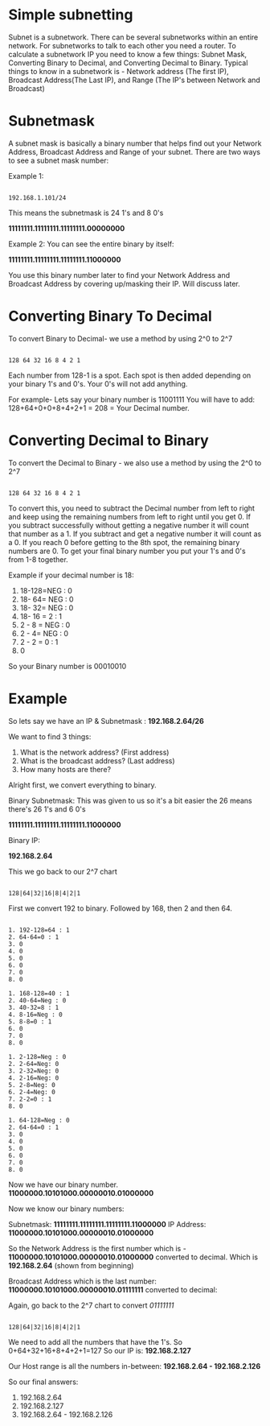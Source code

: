 # Simple subnetting

Subnet is a subnetwork. There can be several subnetworks within an entire network. For subnetworks to talk to each other you need a router.
To calculate a subnetwork IP you need to know a few things: Subnet Mask, Converting Binary to Decimal, and Converting Decimal to Binary.  Typical things to know in a subnetwork is - Network address (The first IP), Broadcast Address(The Last IP), and Range (The IP's between Network and Broadcast)

# Subnetmask

A subnet mask is basically a binary number that helps find out your Network Address, Broadcast Address and Range of your subnet.
There are two ways to see a subnet mask number:

Example 1:

```

192.168.1.101/24

```
This means the subnetmask is 24 1's and 8 0's

**11111111.11111111.11111111.00000000**

Example 2:
You can see the entire binary by itself:

**11111111.11111111.11111111.11000000**

You use this binary number later to find your Network Address and Broadcast Address by covering up/masking their IP. Will discuss later.


# Converting Binary To Decimal

To convert Binary to Decimal- we use a method by using 2^0 to 2^7

```

128 64 32 16 8 4 2 1

```
Each number from 128-1 is a spot. Each spot is then added depending on your binary 1's and 0's. Your 0's will not add anything.

For example- Lets say your binary number is 11001111
You will have to add: 128+64+0+0+8+4+2+1 = 208 = Your Decimal number.


# Converting Decimal to Binary

To convert the Decimal to Binary - we also use a method by using  the 2^0 to 2^7

```

128 64 32 16 8 4 2 1

```

To convert this, you need to subtract the Decimal number from left to right and keep using the remaining numbers from left to right until you get 0. If you subtract successfully without getting a negative number it will count that number as a 1. If you subtract and get a negative number it will count as a 0. If you reach 0 before getting to the 8th spot, the remaining binary numbers are 0. To get your final binary number you put your 1's and 0's from 1-8 together.

Example if your decimal number is 18:

1. 18-128=NEG : 0
2. 18- 64= NEG : 0
3. 18- 32= NEG : 0
4. 18- 16 = 2 : 1
5. 2 - 8 = NEG : 0
6. 2 - 4= NEG  : 0
7. 2 - 2 = 0 : 1
8. 0

So your Binary number is 00010010


# Example

So lets say we have an IP & Subnetmask : **192.168.2.64/26**

We want to find 3 things:

1. What is the network address? (First address)
2. What is the broadcast address? (Last address)
3. How many hosts are there?


Alright first, we convert everything to binary.

Binary Subnetmask:
This was given to us so it's a bit easier the 26 means there's 26 1's and 6 0's

**11111111.11111111.11111111.11000000**

Binary IP:

**192.168.2.64**

This we go back to our 2^7 chart

```

128|64|32|16|8|4|2|1

```

First we convert 192 to binary. Followed by 168, then 2 and then 64.

```

1. 192-128=64 : 1
2. 64-64=0 : 1
3. 0
4. 0
5. 0
6. 0
7. 0
8. 0

1. 168-128=40 : 1
2. 40-64=Neg : 0
3. 40-32=8 : 1
4. 8-16=Neg : 0
5. 8-8=0 : 1
6. 0
7. 0
8. 0

1. 2-128=Neg : 0
2. 2-64=Neg: 0
3. 2-32=Neg: 0
4. 2-16=Neg: 0
5. 2-8=Neg: 0
6. 2-4=Neg: 0
7. 2-2=0 : 1
8. 0

1. 64-128=Neg : 0
2. 64-64=0 : 1
3. 0
4. 0
5. 0
6. 0
7. 0
8. 0

```

Now we have our binary number. **11000000.10101000.00000010.01000000**


Now we know our binary numbers:

Subnetmask: **11111111.11111111.11111111.11000000**
IP Address: **11000000.10101000.00000010.01000000**

So the Network Address is the first number which is - **11000000.10101000.00000010.01000000** converted to decimal.
Which is **192.168.2.64** (shown from beginning)

Broadcast Address which is the last number: **11000000.10101000.00000010.01111111** converted to decimal:

Again, go back to the 2^7 chart to convert *01111111*

```

128|64|32|16|8|4|2|1

```
We need to add all the numbers that have the 1's. So 0+64+32+16+8+4+2+1=127
So our IP is: **192.168.2.127**

Our Host range is all the numbers in-between: **192.168.2.64 - 192.168.2.126**

So our final answers:
1. 192.168.2.64
2. 192.168.2.127
3. 192.168.2.64 - 192.168.2.126
